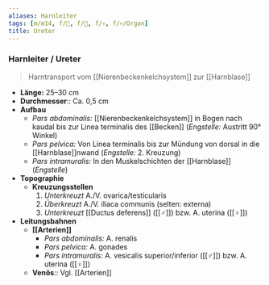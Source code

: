 ```yaml
---
aliases: Harnleiter
tags: [m/m14, f/🍺, f/🍆, f/💀, f/💀/Organ]
title: Ureter
---
```

### Harnleiter / Ureter
> Harntransport vom [[Nierenbeckenkelchsystem]] zur [[Harnblase]]
- **Länge:** 25–30 cm
- **Durchmesser**:: Ca. 0,5 cm
- **Aufbau**
	- *Pars abdominalis:* [[Nierenbeckenkelchsystem]] in Bogen nach kaudal bis zur Linea terminalis des [[Becken]] (*Engstelle:* Austritt 90° Winkel)
	- *Pars pelvica:* Von Linea terminalis bis zur Mündung von dorsal in die [[Harnblase]]nwand (*Engstelle:* 2. Kreuzung)
	- *Pars intramuralis:* In den Muskelschichten der [[Harnblase]] (*Engstelle*)
- **Topographie**
	- **Kreuzungsstellen**
		1. *Unterkreuzt* A./V. ovarica/testicularis
		2. *Überkreuzt* A./V. iliaca communis (selten: externa)
		3. *Unterkreuzt* [[Ductus deferens]] ([[♂]]) bzw. A. uterina ([[♀]])
- **Leitungsbahnen**
	- **[[Arterien]]**
		- *Pars abdominalis:* A. renalis
		- *Pars pelvica:* A. gonades
		- *Pars intramuralis:* A. vesicalis superior/inferior ([[♂]]) bzw. A. uterina ([[♀]])
	- **Venös**:: Vgl. [[Arterien]]

